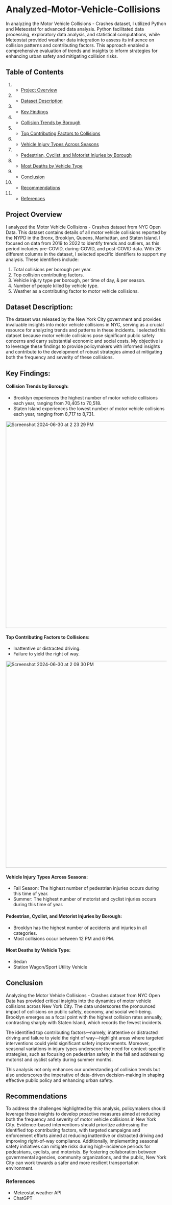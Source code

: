 # Analyzed-Motor-Vehicle-Collisions

In analyzing the Motor Vehicle Collisions - Crashes dataset, I utilized Python and Meteostat for advanced data analysis. Python facilitated data processing, exploratory data analysis, and statistical computations, while Meteostat provided weather data integration to assess its influence on collision patterns and contributing factors. This approach enabled a comprehensive evaluation of trends and insights to inform strategies for enhancing urban safety and mitigating collision risks.

## Table of Contents

1. - [Project Overview](#project-overview)
2. - [Dataset Description](#dataset-description)
3. - [Key Findings](#key-findings)
4. - [Collision Trends by Borough](#collision-trends-by-borough)
5. - [Top Contributing Factors to Collisions](#top-contributing-factors-to-collisions)
6. - [Vehicle Injury Types Across Seasons](#vehicle-injury-types-across-seasons)
7. - [Pedestrian, Cyclist, and Motorist Injuries by Borough](#pedestrian-cyclist-and-motorist-injuries-by-borough)
8. - [Most Deaths by Vehicle Type](#most-deaths-by-vehicle-type)
9. - [Conclusion](#conclusion)
10. - [Recommendations](#recommendations)
11. - [References](#references)


## Project Overview
I analyzed the Motor Vehicle Collisions - Crashes dataset from NYC Open Data. This dataset contains details of all motor vehicle collisions reported by the NYPD in the Bronx, Brooklyn, Queens, Manhattan, and Staten Island. I focused on data from 2019 to 2022 to identify trends and outliers, as this period includes pre-COVID, during-COVID, and post-COVID data. With 26 different columns in the dataset, I selected specific identifiers to support my analysis. These identifiers include:

1. Total collisions per borough per year.
2. Top collision contributing factors.
3. Vehicle injury type per borough, per time of day, & per season.
4. Number of people killed by vehicle type.
5. Weather as a contributing factor to motor vehicle collisions.

## Dataset Description:
The dataset was released by the New York City government and provides invaluable insights into motor vehicle collisions in NYC, serving as a crucial resource for analyzing trends and patterns in these incidents. I selected this dataset because motor vehicle collisions pose significant public safety concerns and carry substantial economic and social costs. 
My objective is to leverage these findings to provide policymakers with informed insights and contribute to the development of robust strategies aimed at mitigating both the 
frequency and severity of these collisions.

## Key Findings:

#### Collision Trends by Borough:
- Brooklyn experiences the highest number of motor vehicle collisions each year, ranging from 70,405 to 70,518.
- Staten Island experiences the lowest number of motor vehicle collisions each year, ranging from 8,717 to 8,731.

<img width="648" alt="Screenshot 2024-06-30 at 2 23 29 PM" src="https://github.com/YamouJ/Analyzed-Motor-Vehicle-Collisions/assets/167350506/fc0ca5c4-b354-4334-9543-dbb86ae27322">


#### Top Contributing Factors to Collisions:
- Inattentive or distracted driving.
- Failure to yield the right of way.

<img width="648" alt="Screenshot 2024-06-30 at 2 09 30 PM" src="https://github.com/YamouJ/Analyzed-Motor-Vehicle-Collisions/assets/167350506/2e128360-7fef-47d9-975b-711631b70b56">


#### Vehicle Injury Types Across Seasons:
- Fall Season: The highest number of pedestrian injuries occurs during this time of year.
- Summer: The highest number of motorist and cyclist injuries occurs during this time of year.

#### Pedestrian, Cyclist, and Motorist Injuries by Borough:
- Brooklyn has the highest number of accidents and injuries in all categories.
- Most collisions occur between 12 PM and 6 PM.

#### Most Deaths by Vehicle Type:
- Sedan
- Station Wagon/Sport Utility Vehicle

## Conclusion

Analyzing the Motor Vehicle Collisions - Crashes dataset from NYC Open Data has provided critical insights into the dynamics of motor vehicle collisions across New York City. The data underscores the pronounced impact of collisions on public safety, economy, and social well-being. Brooklyn emerges as a focal point with the highest collision rates annually, contrasting sharply with Staten Island, which records the fewest incidents.

The identified top contributing factors—namely, inattentive or distracted driving and failure to yield the right of way—highlight areas where targeted interventions could yield significant safety improvements. Moreover, seasonal variations in injury types underscore the need for context-specific strategies, such as focusing on pedestrian safety in the fall and addressing motorist and cyclist safety during summer months.

This analysis not only enhances our understanding of collision trends but also underscores the imperative of data-driven decision-making in shaping effective public policy and enhancing urban safety.

## Recommendations

To address the challenges highlighted by this analysis, policymakers should leverage these insights to develop proactive measures aimed at reducing both the frequency and severity of motor vehicle collisions in New York City. Evidence-based interventions should prioritize addressing the identified top contributing factors, with targeted campaigns and enforcement efforts aimed at reducing inattentive or distracted driving and improving right-of-way compliance. Additionally, implementing seasonal safety initiatives can mitigate risks during high-incidence periods for pedestrians, cyclists, and motorists. By fostering collaboration between governmental agencies, community organizations, and the public, New York City can work towards a safer and more resilient transportation environment.

### References 
- Meteostat weather API
- ChatGPT





